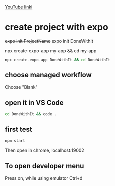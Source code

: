 [YouTube linki](https://youtube.com/watch?v=0-S5a0eXPoc&feature=shares)

#  create project with expo

~~expo init ProjectName~~
expo init DoneWithIt


npx create-expo-app my-app && cd my-app
```.sh
npx create-expo-app DoneWithIt && cd DoneWithIt
```

## choose managed workflow

Choose "Blank"

## open it in VS Code

```.sh
cd DoneWithIt && code .
```

## first test
```.sh
npm start
```
Then open in chrome, localhost:19002


## To open developer menu
Press on, while using emulator 
Ctrl+d
